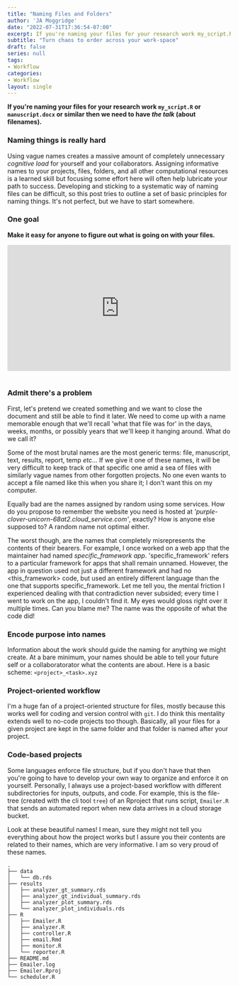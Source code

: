 ```yaml
---
title: "Naming Files and Folders"
author: 'JA Moggridge'
date: "2022-07-31T17:36:54-07:00"
excerpt: If you're naming your files for your research work my_script.R or manuscript.docx or similar then we need to have the talk (about filenames).
subtitle: "Turn chaos to order across your work-space"
draft: false
series: null
tags: 
- Workflow
categories: 
- Workflow
layout: single
---
```


**If you're naming your files for your research work `my_script.R` or `manuscript.docx` or similar then we need to have *the talk* (about filenames).**

### Naming things is really hard

Using vague names creates a massive amount of completely unnecessary *cognitive load* for yourself and your collaborators. Assigning informative names to your projects, files, folders, and all other computational resources is a learned skill but focusing some effort here will often help lubricate your path to success. Developing and sticking to a systematic way of naming files can be difficult, so this post tries to outline a set of basic principles for naming things. It's not perfect, but we have to start somewhere.

### One goal

**Make it easy for anyone to figure out what is going on with your files.**

<div style="padding-top:56.250%;position:relative;"><iframe src="https://gifer.com/embed/3fkt" width="100%" height="100%" style='position:absolute;top:0;left:0;' frameBorder="0" allowFullScreen></iframe></div>

<br>

### Admit there's a problem

First, let's pretend we created something and we want to close the document and still be able to find it later. We need to come up with a name memorable enough that we'll recall 'what that file was for' in the days, weeks, months, or possibly years that we'll keep it hanging around. What do we call it?

Some of the most brutal names are the most generic terms: file, manuscript, text, results, report, temp *etc*... If we give it one of these names, it will be very difficult to keep track of that specific one amid a sea of files with similarly vague names from other forgotten projects. No one even wants to accept a file named like this when you share it; I don't want this on my computer.

Equally bad are the names assigned by random using some services. How do you propose to remember the website you need is hosted at *'purple-clover-unicorn-68at2.cloud_service.com'*, exactly? How is anyone else supposed to? A random name not optimal either.

The worst though, are the names that completely misrepresents the contents of their bearers. For example, I once worked on a web app that the maintainer had named *specific_framework app*. 'specific_framework' refers to a particular framework for apps that shall remain unnamed. However, the app in question used not just a different framework and had no <this_framework> code, but used an entirely different language than the one that supports specific_framework. Let me tell you, the mental friction I experienced dealing with that contradiction never subsided; every time I went to work on the app, I couldn't find it. My eyes would gloss right over it multiple times. Can you blame me? The name was the opposite of what the code did!

### Encode purpose into names

Information about the work should guide the naming for anything we might create. At a bare minimum, your names should be able to tell your future self or a collaboratorator what the contents are about. Here is a basic scheme: `<project>_<task>.xyz`

### Project-oriented workflow

I'm a huge fan of a project-oriented structure for files, mostly because this works well for coding and version control with `git`. I do think this mentality extends well to no-code projects too though. Basically, all your files for a given project are kept in the same folder and that folder is named after your project.

### Code-based projects

Some languages enforce file structure, but if you don't have that then you're going to have to develop your own way to organize and enforce it on yourself. Personally, I always use a project-based workflow with different subdirectories for inputs, outputs, and code. For example, this is the file-tree (created with the cli tool `tree`) of an Rproject that runs script, `Emailer.R` that sends an automated report when new data arrives in a cloud storage bucket.

Look at these beautiful names! I mean, sure they might not tell you everything about how the project works but I assure you their contents are related to their names, which are very informative. I am so very proud of these names.

    .
    ├── data
    │   └── db.rds
    ├── results
    │   ├── analyzer_gt_summary.rds
    │   ├── analyzer_gt_individual_summary.rds
    │   ├── analyzer_plot_summary.rds
    │   └── analyzer_plot_individuals.rds
    ├── R
    │   ├── Emailer.R
    │   ├── analyzer.R
    │   ├── controller.R
    │   ├── email.Rmd
    │   ├── monitor.R
    │   └── reporter.R
    ├── README.md
    ├── Emailer.log
    ├── Emailer.Rproj
    └── scheduler.R
